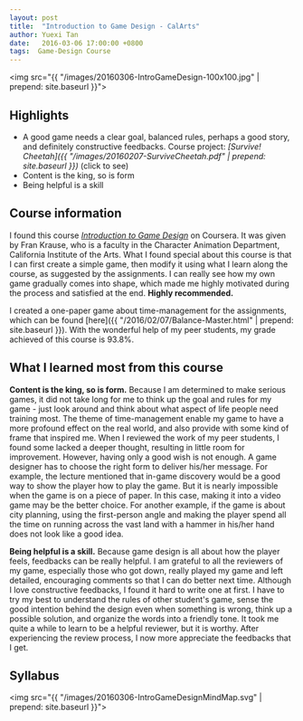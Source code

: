 ```yaml
---
layout: post
title:  "Introduction to Game Design - CalArts"
author: Yuexi Tan
date:   2016-03-06 17:00:00 +0800
tags:  Game-Design Course
---
```


<img src="{{ "/images/20160306-IntroGameDesign-100x100.jpg" | prepend: site.baseurl }}">

## Highlights

+ A good game needs a clear goal, balanced rules, perhaps a good story, and definitely constructive feedbacks. Course project: *[Survive! Cheetah]({{ "/images/20160207-SurviveCheetah.pdf" | prepend: site.baseurl }})* (click to see)
+ Content is the king, so is form
+ Being helpful is a skill

## Course information

I found this course *[Introduction to Game Design](https://www.coursera.org/learn/game-design)* on Coursera. It was given by Fran Krause, who is a faculty in the Character Animation Department, California Institute of the Arts. What I found special about this course is that I can first create a simple game, then modify it using what I learn along the course, as suggested by the assignments. I can really see how my own game gradually comes into shape, which made me highly motivated during the process and satisfied at the end. **Highly recommended.**

I created a one-paper game about time-management for the assignments, which can be found [here]({{ "/2016/02/07/Balance-Master.html" | prepend: site.baseurl }}). With the wonderful help of my peer students, my grade achieved of this course is 93.8%. 

## What I learned most from this course

**Content is the king, so is form.** Because I am determined to make serious games, it did not take long for me to think up the goal and rules for my game - just look around and think about what aspect of life people need training most. The theme of time-management enable my game to have a more profound effect on the real world, and also provide with some kind of frame that inspired me. When I reviewed the work of my peer students, I found some lacked a deeper thought, resulting in little room for improvement. However, having only a good wish is not enough. A game designer has to choose the right form to deliver his/her message. For example, the lecture mentioned that in-game discovery would be a good way to show the player how to play the game. But it is nearly impossible when the game is on a piece of paper. In this case, making it into a video game may be the better choice. For another example, if the game is about city planning, using the first-person angle and making the player spend all the time on running across the vast land with a hammer in his/her hand does not look like a good idea. 

**Being helpful is a skill.** Because game design is all about how the player feels, feedbacks can be really helpful. I am grateful to all the reviewers of my game, especially those who got down, really played my game and left detailed, encouraging comments so that I can do better next time. Although I love constructive feedbacks, I found it hard to write one at first. I have to try my best to understand the rules of other student's game, sense the good intention behind the design even when something is wrong, think up a possible solution, and organize the words into a friendly tone. It took me quite a while to learn to be a helpful reviewer, but it is worthy. After experiencing the review process, I now more appreciate the feedbacks that I get.

## Syllabus

<img src="{{ "/images/20160306-IntroGameDesignMindMap.svg" | prepend: site.baseurl }}">
